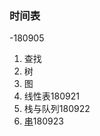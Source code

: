 ### 时间表

-180905
1. 查找
2. 树
3. 图
4. 线性表180921
5. 栈与队列180922
6. [串](https://github.com/rensandao/LeetCode/tree/master/data_structure/String)180923
